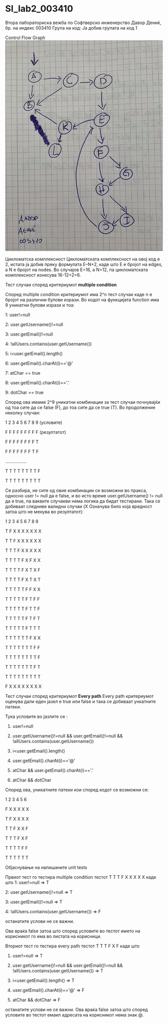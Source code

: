 # SI_lab2_003410
Втора лабораториска вежба по Софтверско инженерство
Давор Дениќ, бр. на индекс 003410
Група на код: 
Ја добив групата на код 1

Control Flow Graph
![alt text](https://github.com/mkdavor/SI_lab2_003410/blob/master/zadaca1slika2.jpg)

Цикломатска комплексност
Цикломатската комплексност на овој код е 2, истата ја добив преку формулата E–N+2, каде што Е е бројот на edges, а N е бројот на nodes. Во случајoв Е=16, а N=12, па цикломатската комплексност изнесува 16-12+2=6.

Тест случаи според критериумот <b>multiple condition</b>

Според multiple condition критериумот има 2^n тест случаи каде n е бројот на различни булови изрази. Во кодот на функцијата function има 9 уникатни булови изрази и тоа:

1: user!=null

2: user.getUsername()!=null

3: user.getEmail()!=null

4: !allUsers.contains(user.getUsername())

5: i<user.getEmail().length()

6: user.getEmail().charAt(i)=='@'

7: atChar == true

8: user.getEmail().charAt(i)=='.'

9: dotChar == true

Според ова имаме 2^9 уникатни комбинации за тест случаи почнувајќи од тоа сите да се false (F), до тоа сите да се true (T). Во продолжение неколку случаи:

1 2 3 4 5 6 7 8 9 (условите)

F F F F F F F F F (резултатот)

F F F F F F F F T 

F F F F F F F T F 

.................

T T T T T T T T F

T T T T T T T T T

Се разбира, не сите од овие комбинации се возможни во пракса, односно user != null да е false, и во исто време user.getUsername() != null да е true, па ваквите случаеви нема логика да бидат тестирани. Така се добиваат следниве валидни случаи (X Означува било која вредност затоа што не менува во резултатот):

1 2 3 4 5 6 7 8 9

T F X X X X X X X

T T F X X X X X X

T T T F X X X X X

T T T T F X F X X

T T T T F X T X F

T T T T F X T X T

T T T T T F F X X

T T T T T F T F F

T T T T T F T T F

T T T T T F T F T

T T T T T F T T T

T T T T T T F X X

T T T T T T T F F

T T T T T T T T F

T T T T T T T F T

T T T T T T T T T

F X X X X X X X X

Тест случаи според критериумот <b>Every path</b>
Every path критериумот оценува дали еден јазел е true или false и така се добиваат ункатните патеки.



Тука условите во јазлите се :

1. user!=null

2. user.getUsername()!=null && user.getEmail()!=null && !allUsers.contains(user.getUsername())

3. i<user.getEmail().length()

4. user.getEmail().charAt(i)=='@'

5. atChar && user.getEmail().charAt(i)=='.'

6. atChar && dotChar


Според ова, уникатните патеки кои според кодот се возможни се:

1 2 3 4 5 6

F X X X X X

T F X X X X

T T F X X F

T T T F X F

T T T T F F

T T T T T T

Објаснување на напишаните unit tests

Првиот тест го тестира multiple condition тестот T T T F X X X X X
каде што 
1: user!=null => T

2: user.getUsername()!=null => T

3: user.getEmail()!=null => T

4: !allUsers.contains(user.getUsername()) => F

останатите услови не се важни.

Ова враќа false затоа што според условите во тестот името на корисникот го има во листата на корисници.


Вториот тест го тестира every path тестот T T T F X F
каде што
1. user!=null => T

2. user.getUsername()!=null && user.getEmail()!=null && !allUsers.contains(user.getUsername()) => T

3. i<user.getEmail().length() => T

4. user.getEmail().charAt(i)=='@' => F

6. atChar && dotChar => F

останатите услови не се важни.
Ова враќа false затоа што според условите во тестот емаил адресата на корисникот нема знак @.